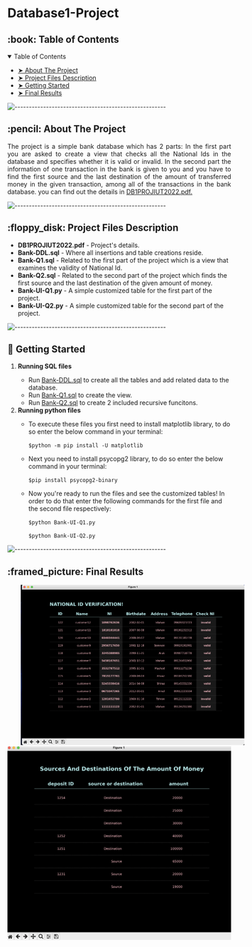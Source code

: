 # Database1-Project

<h2 id="table-of-contents"> :book: Table of Contents</h2>
<details open="open">
  <summary>Table of Contents</summary>
  <ul>
    <li><a href="#about-the-project"> ➤ About The Project</a></li>
    <li><a href="#project-files-description"> ➤ Project Files Description</a></li>
    <li><a href="#getting-started"> ➤ Getting Started</a></li>
    <li><a href="#final-results"> ➤ Final Results</a></li>
  </ul>
</details>
    
![-----------------------------------------------------](https://raw.githubusercontent.com/andreasbm/readme/master/assets/lines/water.png)


<h2 id="about-the-project"> :pencil: About The Project</h2>

<p align="justify"> The project is a simple bank database which has 2 parts: In the first part you are asked to create a view that checks all the National Ids in the database and specifies whether it is valid or invalid. In the second part the information of one transaction in the bank is given to you and you have to find the first source and the last destination of the amount of transferred money in the given transaction, among all of the transactions in the bank database. you can find out the details in <a href="https://github.com/golnoushnb/Database1-Project/blob/main/DB1PROJIUT2022.pdf">DB1PROJIUT2022.pdf.</a></p>
    
![-----------------------------------------------------](https://raw.githubusercontent.com/andreasbm/readme/master/assets/lines/water.png)


<h2 id="project-files-description"> :floppy_disk: Project Files Description</h2>

<ul>
  <li><b>DB1PROJIUT2022.pdf</b> - Project's details.</li>
  <li><b>Bank-DDL.sql</b> - Where all insertions and table creations reside.</li>
  <li><b>Bank-Q1.sql</b> - Related to the first part of the project which is a view that examines the validity of National Id.</li>
  <li><b>Bank-Q2.sql</b> - Related to the second part of the project which finds the first source and the last destination of the given amount of money.</li>
  <li><b>Bank-UI-Q1.py</b> - A simple customized table for the first part of the project.</li>
  <li><b>Bank-UI-Q2.py</b> - A simple customized table for the second part of the project.</li>
</ul>
    
![-----------------------------------------------------](https://raw.githubusercontent.com/andreasbm/readme/master/assets/lines/water.png)


<h2 id="getting-started"> 🏁 Getting Started</h2>
<ol>
  <li><b> Running SQL files</b> </li>
    <ul> 
       <li>Run <a href="https://github.com/golnoushnb/Database1-Project/blob/main/Bank-DDL.sql">Bank-DDL.sql</a> to create all the tables and add related data to the database.</li>
       <li>Run <a href="https://github.com/golnoushnb/Database1-Project/blob/main/Bank-Q1.sql">Bank-Q1.sql</a> to create the view.</li>
       <li>Run <a href="https://github.com/golnoushnb/Database1-Project/blob/main/Bank-Q2.sql">Bank-Q2.sql</a> to create 2 included recursive funcitons.</li>
    </ul>
  <li><b> Running python files </b></li>
     <ul>
       <li>To execute these files you first need to install matplotlib library, to do so enter the below command in your terminal:
         <pre><code>$python -m pip install -U matplotlib</code></pre>
       </li>
       <li>Next you need to install psycopg2 library, to do so enter the below command in your terminal:
         <pre><code>$pip install psycopg2-binary</code></pre>
       </li>
       <li>Now you're ready to run the files and see the customized tables! In order to do that enter the following commands for the first file and the                second file respectively:
           <pre><code>$python Bank-UI-Q1.py</code></pre>
           <pre><code>$python Bank-UI-Q2.py</code></pre>
       </li>
     </ul>
</ol>
    
![-----------------------------------------------------](https://raw.githubusercontent.com/andreasbm/readme/master/assets/lines/water.png)
<!-- Final Results -->
<h2 id="final-results"> :framed_picture: Final Results</h2>
<img
  src="https://github.com/golnoushnb/Database1-Project/blob/main/images/Q1.png"
  alt="Alt text"
  title="Q1"
  style="display: inline-block; margin-left: 30px; width: 800px">
  <img
  src="https://github.com/golnoushnb/Database1-Project/blob/main/images/Q2.png"
  alt="Alt text"
  title="Q1"
  style="display: inline-block; margin-left: 30; width: 800px">
  
    
  
         
         
